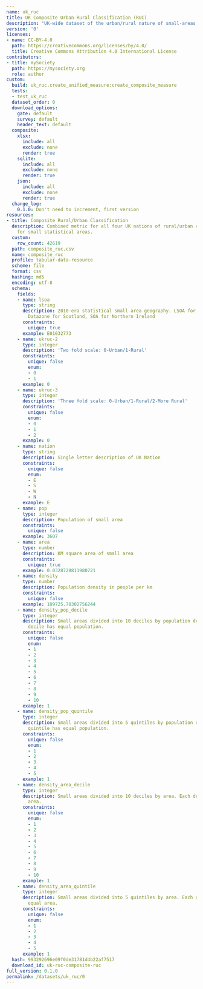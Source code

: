 ```yaml
---
name: uk_ruc
title: UK Composite Urban Rural Classification (RUC)
description: "UK-wide dataset of the urban/rural nature of small-areas (LSOA/DZ/SOAs)\n"
version: '0'
licenses:
- name: CC-BY-4.0
  path: https://creativecommons.org/licenses/by/4.0/
  title: Creative Commons Attribution 4.0 International License
contributors:
- title: mySociety
  path: https://mysociety.org
  role: author
custom:
  build: uk_ruc.create_unified_measure:create_composite_measure
  tests:
  - test_uk_ruc
  dataset_order: 0
  download_options:
    gate: default
    survey: default
    header_text: default
  composite:
    xlsx:
      include: all
      exclude: none
      render: true
    sqlite:
      include: all
      exclude: none
      render: true
    json:
      include: all
      exclude: none
      render: true
  change_log:
    0.1.0: Don't need to increment, first version
resources:
- title: Composite Rural/Urban Classification
  description: Combined metric for all four UK nations of rural/urban classification
    for small statistical areas.
  custom:
    row_count: 42619
  path: composite_ruc.csv
  name: composite_ruc
  profile: tabular-data-resource
  scheme: file
  format: csv
  hashing: md5
  encoding: utf-8
  schema:
    fields:
    - name: lsoa
      type: string
      description: 2010-era statistical small area geography. LSOA for England/Wales,
        Datazone for Scotland, SOA for Northern Ireland
      constraints:
        unique: true
      example: E01032773
    - name: ukruc-2
      type: integer
      description: 'Two fold scale: 0-Urban/1-Rural'
      constraints:
        unique: false
        enum:
        - 0
        - 1
      example: 0
    - name: ukruc-3
      type: integer
      description: 'Three fold scale: 0-Urban/1-Rural/2-More Rural'
      constraints:
        unique: false
        enum:
        - 0
        - 1
        - 2
      example: 0
    - name: nation
      type: string
      description: Single letter description of UK Nation
      constraints:
        unique: false
        enum:
        - E
        - S
        - W
        - N
      example: E
    - name: pop
      type: integer
      description: Population of small area
      constraints:
        unique: false
      example: 3607
    - name: area
      type: number
      description: KM square area of small area
      constraints:
        unique: true
      example: 0.0328728811980721
    - name: density
      type: number
      description: Population density in people per km
      constraints:
        unique: false
      example: 109725.70302756244
    - name: density_pop_decile
      type: integer
      description: Small areas divided into 10 deciles by population density. Each
        decile has equal population.
      constraints:
        unique: false
        enum:
        - 1
        - 2
        - 3
        - 4
        - 5
        - 6
        - 7
        - 8
        - 9
        - 10
      example: 1
    - name: density_pop_quintile
      type: integer
      description: Small areas divided into 5 quintiles by population density. Each
        quintile has equal population.
      constraints:
        unique: false
        enum:
        - 1
        - 2
        - 3
        - 4
        - 5
      example: 1
    - name: density_area_decile
      type: integer
      description: Small areas divided into 10 deciles by area. Each decile has equal
        area.
      constraints:
        unique: false
        enum:
        - 1
        - 2
        - 3
        - 4
        - 5
        - 6
        - 7
        - 8
        - 9
        - 10
      example: 1
    - name: density_area_quintile
      type: integer
      description: Small areas divided into 5 quintiles by area. Each quintile has
        equal area.
      constraints:
        unique: false
        enum:
        - 1
        - 2
        - 3
        - 4
        - 5
      example: 1
  hash: 993292696e09f0de31781d4b22af7517
  download_id: uk-ruc-composite-ruc
full_version: 0.1.0
permalink: /datasets/uk_ruc/0
---
```

